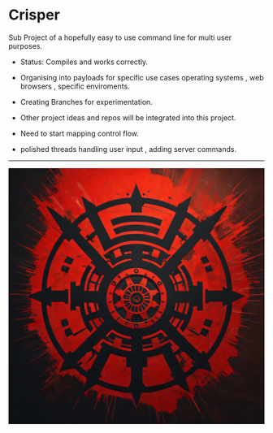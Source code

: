 # Crisper
Sub Project of a hopefully easy to use command line for multi user purposes.


-  Status: Compiles and works correctly.

- Organising into payloads for specific use cases operating systems , web browsers , specific enviroments.

- Creating Branches for experimentation. 
- Other project ideas and repos will be integrated into this project.
- Need to start mapping control flow.
- polished threads handling user input , adding server commands.


-------------------------------------------------------------------------------------------------
![CRISPER2](https://raw.githubusercontent.com/indirectDirectEnumeration69/Crisper/main/CRISPER2.png)


